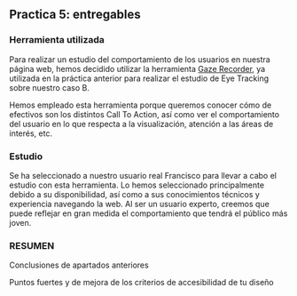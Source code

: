 ## Practica 5: entregables 

### Herramienta utilizada
Para realizar un estudio del comportamiento de los usuarios en nuestra página web, hemos decidido utilizar la herramienta [Gaze Recorder](https://gazerecorder.com/), ya utilizada en la práctica anterior para realizar el estudio de Eye Tracking sobre nuestro caso B.

Hemos empleado esta herramienta porque queremos conocer cómo de efectivos son los distintos Call To Action, así como ver el comportamiento del usuario en lo que respecta a la visualización, atención a las áreas de interés, etc. 

### Estudio
Se ha seleccionado a nuestro usuario real Francisco para llevar a cabo el estudio con esta herramienta. Lo hemos seleccionado principalmente debido a su disponibilidad, así como a sus conocimientos técnicos y experiencia navegando la web. Al ser un usuario experto, creemos que puede reflejar en gran medida el comportamiento que tendrá el público más joven.




### RESUMEN 

Conclusiones de apartados anteriores 

Puntos fuertes y de mejora de los criterios de accesibilidad de tu diseño
